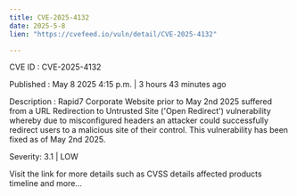 ```yaml
---
title: CVE-2025-4132
date: 2025-5-8
lien: "https://cvefeed.io/vuln/detail/CVE-2025-4132"

---
```


CVE ID : CVE-2025-4132

Published :  May 8
2025
4:15 p.m. | 3 hours
43 minutes ago

Description : Rapid7 Corporate Website prior to May 2nd 2025
suffered from a URL Redirection to Untrusted Site ('Open Redirect') vulnerability whereby
due to misconfigured headers
an attacker could successfully redirect users to a malicious site of their control. 
This vulnerability has been fixed as of May 2nd 2025.

Severity: 3.1 | LOW

Visit the link for more details
such as CVSS details
affected products
timeline
and more...
